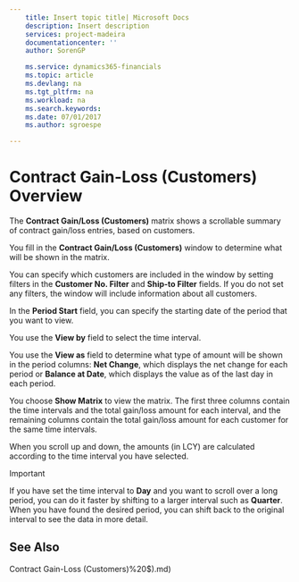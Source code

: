 ```yaml
---
    title: Insert topic title| Microsoft Docs
    description: Insert description
    services: project-madeira
    documentationcenter: ''
    author: SorenGP

    ms.service: dynamics365-financials
    ms.topic: article
    ms.devlang: na
    ms.tgt_pltfrm: na
    ms.workload: na
    ms.search.keywords:
    ms.date: 07/01/2017
    ms.author: sgroespe

---
```

# Contract Gain-Loss (Customers) Overview
The **Contract Gain\/Loss \(Customers\)** matrix shows a scrollable summary of contract gain\/loss entries, based on customers.  
  
 You fill in the **Contract Gain\/Loss \(Customers\)** window to determine what will be shown in the matrix.  
  
 You can specify which customers are included in the window by setting filters in the **Customer No. Filter** and  **Ship-to Filter** fields. If you do not set any filters, the window will include information about all customers.  
  
 In the **Period Start** field, you can specify the starting date of the period that you want to view.  
  
 You use the **View by** field to select the time interval.  
  
 You use the **View as** field to determine what type of amount will be shown in the period columns: **Net Change**, which displays the net change for each period or **Balance at Date**, which displays the value as of the last day in each period.  
  
 You choose **Show Matrix** to view the matrix. The first three columns contain the time intervals and the total gain\/loss amount for each interval, and the remaining columns contain the total gain\/loss amount for each customer for the same time intervals.  
  
 When you scroll up and down, the amounts \(in LCY\) are calculated according to the time interval you have selected.  
  
> [!IMPORTANT]  
>  If you have set the time interval to **Day** and you want to scroll over a long period, you can do it faster by shifting to a larger interval such as **Quarter**. When you have found the desired period, you can shift back to the original interval to see the data in more detail.  
  
## See Also  
 Contract Gain-Loss \(Customers\)%20$\).md)